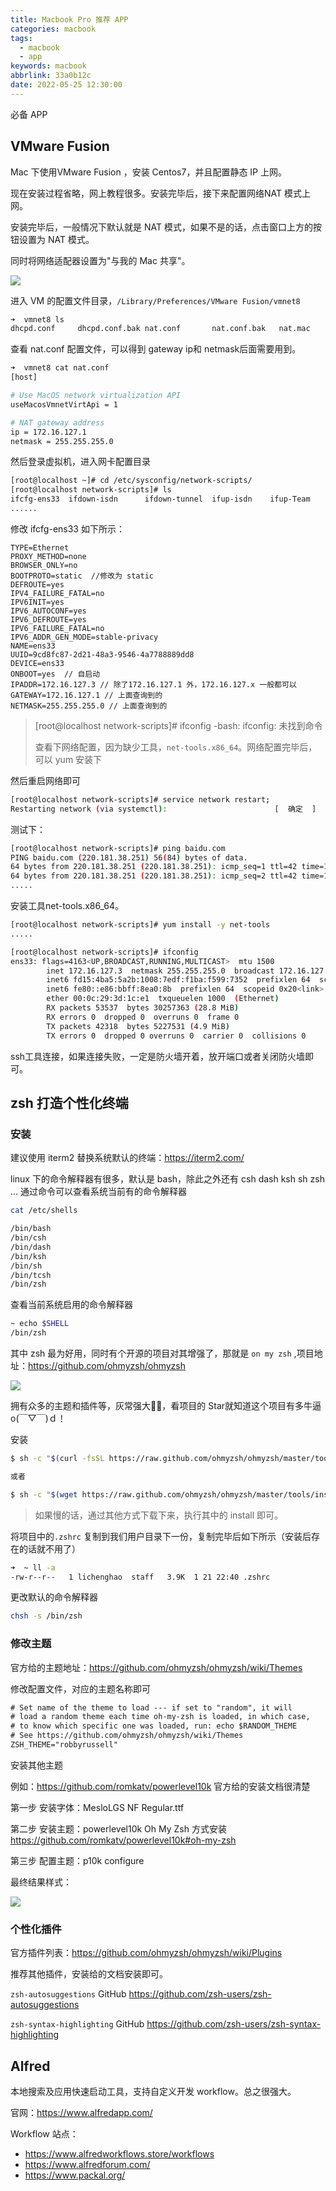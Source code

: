 ```yaml
---
title: Macbook Pro 推荐 APP
categories: macbook
tags:
  - macbook
  - app
keywords: macbook
abbrlink: 33a0b12c
date: 2022-05-25 12:30:00
---
```

必备 APP

## VMware Fusion

Mac 下使用VMware Fusion ，安装 Centos7，并且配置静态 IP 上网。

现在安装过程省略，网上教程很多。安装完毕后，接下来配置网络NAT 模式上网。

安装完毕后，一般情况下默认就是 NAT 模式，如果不是的话，点击窗口上方的按钮设置为 NAT 模式。

同时将网络适配器设置为"与我的 Mac 共享"。

![](https://blog.lichenghao.cn/upload/2022/07/112011.png)



进入 VM 的配置文件目录，`/Library/Preferences/VMware Fusion/vmnet8`

```bash
➜  vmnet8 ls
dhcpd.conf     dhcpd.conf.bak nat.conf       nat.conf.bak   nat.mac
```

查看 nat.conf 配置文件，可以得到 gateway ip和 netmask后面需要用到。

``` bash
➜  vmnet8 cat nat.conf
[host]

# Use MacOS network virtualization API
useMacosVmnetVirtApi = 1

# NAT gateway address
ip = 172.16.127.1  
netmask = 255.255.255.0
```

然后登录虚拟机，进入网卡配置目录

```bash
[root@localhost ~]# cd /etc/sysconfig/network-scripts/
[root@localhost network-scripts]# ls
ifcfg-ens33  ifdown-isdn      ifdown-tunnel  ifup-isdn    ifup-Team
......
```

修改 ifcfg-ens33 如下所示：

```properties
TYPE=Ethernet
PROXY_METHOD=none
BROWSER_ONLY=no
BOOTPROTO=static  //修改为 static
DEFROUTE=yes
IPV4_FAILURE_FATAL=no
IPV6INIT=yes
IPV6_AUTOCONF=yes
IPV6_DEFROUTE=yes
IPV6_FAILURE_FATAL=no
IPV6_ADDR_GEN_MODE=stable-privacy
NAME=ens33
UUID=9cd8fc87-2d21-48a3-9546-4a7788889dd8
DEVICE=ens33
ONBOOT=yes  // 自启动
IPADDR=172.16.127.3 // 除了172.16.127.1 外，172.16.127.x 一般都可以
GATEWAY=172.16.127.1 // 上面查询到的
NETMASK=255.255.255.0 // 上面查询到的
```

> [root@localhost network-scripts]# ifconfig
> -bash: ifconfig: 未找到命令
>
> 查看下网络配置，因为缺少工具，`net-tools.x86_64`。网络配置完毕后，可以 yum 安装下

然后重启网络即可

```bash
[root@localhost network-scripts]# service network restart;
Restarting network (via systemctl):                        [  确定  ]
```

测试下：

```bash
[root@localhost network-scripts]# ping baidu.com
PING baidu.com (220.181.38.251) 56(84) bytes of data.
64 bytes from 220.181.38.251 (220.181.38.251): icmp_seq=1 ttl=42 time=16.1 ms
64 bytes from 220.181.38.251 (220.181.38.251): icmp_seq=2 ttl=42 time=14.6 ms
.....
```

安装工具net-tools.x86_64。

```bash
[root@localhost network-scripts]# yum install -y net-tools
.....

[root@localhost network-scripts]# ifconfig
ens33: flags=4163<UP,BROADCAST,RUNNING,MULTICAST>  mtu 1500
        inet 172.16.127.3  netmask 255.255.255.0  broadcast 172.16.127.255
        inet6 fd15:4ba5:5a2b:1008:7edf:f1ba:f599:7352  prefixlen 64  scopeid 0x0<global>
        inet6 fe80::e86:bbff:8ea0:8b  prefixlen 64  scopeid 0x20<link>
        ether 00:0c:29:3d:1c:e1  txqueuelen 1000  (Ethernet)
        RX packets 53537  bytes 30257363 (28.8 MiB)
        RX errors 0  dropped 0  overruns 0  frame 0
        TX packets 42318  bytes 5227531 (4.9 MiB)
        TX errors 0  dropped 0 overruns 0  carrier 0  collisions 0
```

ssh工具连接，如果连接失败，一定是防火墙开着，放开端口或者关闭防火墙即可。





## zsh 打造个性化终端

### 安装

建议使用 iterm2 替换系统默认的终端：https://iterm2.com/

linux 下的命令解释器有很多，默认是 bash，除此之外还有 csh dash ksh sh zsh ... 通过命令可以查看系统当前有的命令解释器

```bash
cat /etc/shells 

/bin/bash
/bin/csh
/bin/dash
/bin/ksh
/bin/sh
/bin/tcsh
/bin/zsh
```

查看当前系统启用的命令解释器

```bash
~ echo $SHELL
/bin/zsh
```

其中 zsh 最为好用，同时有个开源的项目对其增强了，那就是 `on my zsh` ,项目地址：https://github.com/ohmyzsh/ohmyzsh

![](https://blog.lichenghao.cn/upload/2022/07/ohmyzsh.png)

拥有众多的主题和插件等，灰常强大👍🏻，看项目的 Star就知道这个项目有多牛逼 o(￣▽￣)ｄ！



安装

```bash
$ sh -c "$(curl -fsSL https://raw.github.com/ohmyzsh/ohmyzsh/master/tools/install.sh)"

或者

$ sh -c "$(wget https://raw.github.com/ohmyzsh/ohmyzsh/master/tools/install.sh -O -)"
```

> 如果慢的话，通过其他方式下载下来，执行其中的 install 即可。



将项目中的`.zshrc` 复制到我们用户目录下一份，复制完毕后如下所示（安装后存在的话就不用了）

```bash
➜  ~ ll -a
-rw-r--r--   1 lichenghao  staff   3.9K  1 21 22:40 .zshrc
```



更改默认的命令解释器

```bash
chsh -s /bin/zsh
```



### 修改主题

官方给的主题地址：https://github.com/ohmyzsh/ohmyzsh/wiki/Themes

修改配置文件，对应的主题名称即可

```xml
# Set name of the theme to load --- if set to "random", it will
# load a random theme each time oh-my-zsh is loaded, in which case,
# to know which specific one was loaded, run: echo $RANDOM_THEME
# See https://github.com/ohmyzsh/ohmyzsh/wiki/Themes
ZSH_THEME="robbyrussell"
```



安装其他主题

例如：https://github.com/romkatv/powerlevel10k  官方给的安装文档很清楚

第一步 安装字体：MesloLGS NF Regular.ttf

第二步 安装主题：powerlevel10k  Oh My Zsh 方式安装    https://github.com/romkatv/powerlevel10k#oh-my-zsh

第三步 配置主题：p10k configure

最终结果样式：

![](https://blog.lichenghao.cn/upload/2022/07/27111441.png)



### 个性化插件

官方插件列表：https://github.com/ohmyzsh/ohmyzsh/wiki/Plugins

推荐其他插件，安装给的文档安装即可。

 `zsh-autosuggestions`  GitHub  https://github.com/zsh-users/zsh-autosuggestions

`zsh-syntax-highlighting` GitHub  https://github.com/zsh-users/zsh-syntax-highlighting





## Alfred

本地搜索及应用快速启动工具，支持自定义开发 workflow。总之很强大。

官网：https://www.alfredapp.com/

Workflow 站点：

- https://www.alfredworkflows.store/workflows
- https://www.alfredforum.com/
- https://www.packal.org/





















